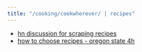 ```yaml
---
title: "/cooking/cookwherever/ | recipes"
---
```


- [hn discussion for scraping recipes](https://news.ycombinator.com/item?id=23142220)
- [how to choose recipes - oregon state 4h](https://catalog.extension.oregonstate.edu/sites/catalog/files/project/pdf/4-h93112.pdf)